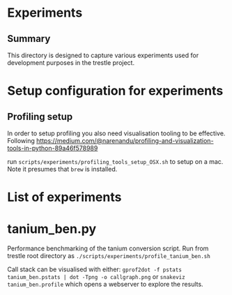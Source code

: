 # Experiments
## Summary
This directory is designed to capture various experiments used for development purposes in the trestle project.

# Setup configuration for experiments
## Profiling setup
In order to setup profiling you also need visualisation tooling to be effective. Following https://medium.com/@narenandu/profiling-and-visualization-tools-in-python-89a46f578989

run `scripts/experiments/profiling_tools_setup_OSX.sh` to setup on a mac. Note it presumes that `brew` is installed.

# List of experiments
# tanium_ben.py
Performance benchmarking of the tanium conversion script. Run from trestle root directory as 
`./scripts/experiments/profile_tanium_ben.sh`

Call stack can be visualised with either:
`gprof2dot -f pstats tanium_ben.pstats | dot -Tpng -o callgraph.png`
or 
`snakeviz tanium_ben.profile` which opens a webserver to explore the results.
